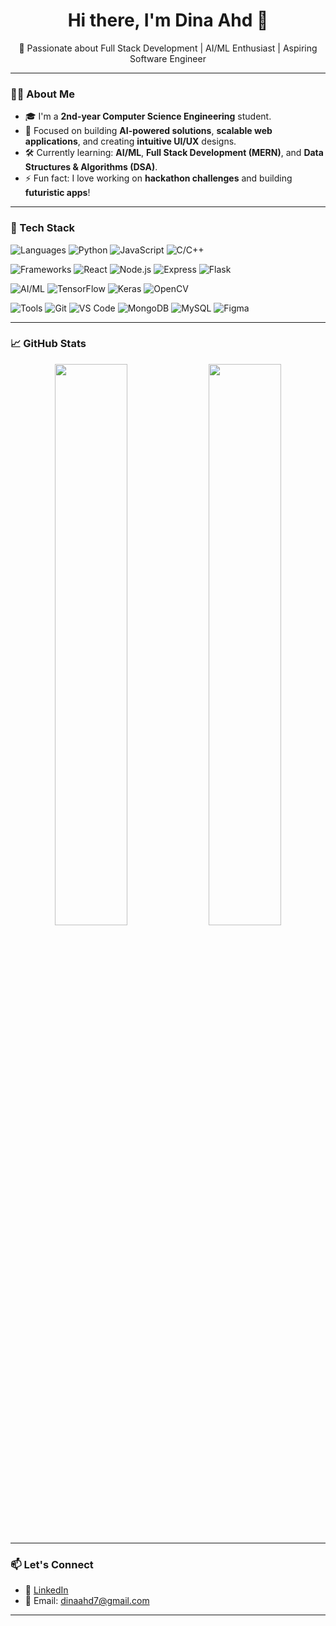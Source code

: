 <h1 align="center">Hi there, I'm Dina Ahd 👋</h1>

<p align="center">
  🚀 Passionate about Full Stack Development | AI/ML Enthusiast | Aspiring Software Engineer 
</p>

---

### 👨‍💻 About Me

- 🎓 I'm a **2nd-year Computer Science Engineering** student.
- 🧠 Focused on building **AI-powered solutions**, **scalable web applications**, and creating **intuitive UI/UX** designs.
- 🛠️ Currently learning: **AI/ML**, **Full Stack Development (MERN)**, and **Data Structures & Algorithms (DSA)**.
- ⚡ Fun fact: I love working on **hackathon challenges** and building **futuristic apps**!

---

### 🧰 Tech Stack

![Languages](https://img.shields.io/badge/-Languages:-lightgrey?style=for-the-badge)
![Python](https://img.shields.io/badge/-Python-black?style=for-the-badge&logo=python)
![JavaScript](https://img.shields.io/badge/-JavaScript-black?style=for-the-badge&logo=javascript)
![C/C++](https://img.shields.io/badge/-C/C++-black?style=for-the-badge&logo=cplusplus)

![Frameworks](https://img.shields.io/badge/-Frameworks:-lightgrey?style=for-the-badge)
![React](https://img.shields.io/badge/-React-black?style=for-the-badge&logo=react)
![Node.js](https://img.shields.io/badge/-Node.js-black?style=for-the-badge&logo=node.js)
![Express](https://img.shields.io/badge/-Express-black?style=for-the-badge&logo=express)
![Flask](https://img.shields.io/badge/-Flask-black?style=for-the-badge&logo=flask)

![AI/ML](https://img.shields.io/badge/-AI%2FML:-lightgrey?style=for-the-badge)
![TensorFlow](https://img.shields.io/badge/-TensorFlow-black?style=for-the-badge&logo=tensorflow)
![Keras](https://img.shields.io/badge/-Keras-black?style=for-the-badge&logo=keras)
![OpenCV](https://img.shields.io/badge/-OpenCV-black?style=for-the-badge&logo=opencv)

![Tools](https://img.shields.io/badge/-Tools:-lightgrey?style=for-the-badge)
![Git](https://img.shields.io/badge/-Git-black?style=for-the-badge&logo=git)
![VS Code](https://img.shields.io/badge/-VSCode-black?style=for-the-badge&logo=visualstudiocode)
![MongoDB](https://img.shields.io/badge/-MongoDB-black?style=for-the-badge&logo=mongodb)
![MySQL](https://img.shields.io/badge/-MySQL-black?style=for-the-badge&logo=mysql)
![Figma](https://img.shields.io/badge/-Figma-black?style=for-the-badge&logo=figma)

---

### 📈 GitHub Stats

<p align="center">
  <img src="https://github-readme-stats.vercel.app/api?username=dinaahd&show_icons=true&theme=tokyonight" width="48%">
  <img src="https://github-readme-streak-stats.herokuapp.com?user=dinaahd&theme=tokyonight" width="48%">
</p>

---

<!--### 🧠 AI/ML Projects

#### 1. **AI-powered Anomaly Detection System**
- **Tech Stack**: Python, TensorFlow, Keras, Scikit-learn, Matplotlib
- **Description**: Developed an **AI-based anomaly detection system** for identifying unusual patterns in sensor data, leveraging **machine learning algorithms** to detect anomalies.
- [View Project on GitHub](https://github.com/your-username/project-name)

#### 2. **AI Chatbot for Customer Support**
- **Tech Stack**: Python, TensorFlow, Flask
- **Description**: Built an **AI-powered chatbot** using **natural language processing (NLP)** to answer customer queries in real-time, designed for integration with web platforms.
- [View Project on GitHub](https://github.com/your-username/project-name)

#### 3. **Face Recognition System**
- **Tech Stack**: Python, OpenCV, TensorFlow
- **Description**: Developed a **face recognition** system that detects and identifies faces in real-time, using deep learning models for high accuracy.
- [View Project on GitHub](https://github.com/your-username/project-name)

---
-->
### 📫 Let's Connect

<!-- 🔗 [Portfolio](https://your-portfolio-link.com)-->
- 💼 [LinkedIn](https://linkedin.com/in/yourprofile)
- 📧 Email: dinaahd7@gmail.com

---

